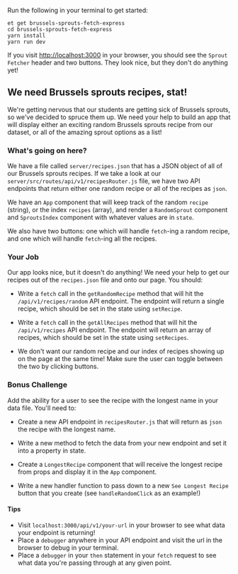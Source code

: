 Run the following in your terminal to get started:

```no-highlight
et get brussels-sprouts-fetch-express
cd brussels-sprouts-fetch-express
yarn install
yarn run dev
```

If you visit <http://localhost:3000> in your browser, you should see the `Sprout Fetcher` header and two buttons. They look nice, but they don't do anything yet!

## We need Brussels sprouts recipes, stat!

We're getting nervous that our students are getting sick of Brussels sprouts, so we've decided to spruce them up. We need your help to build an app that will display either an exciting random Brussels sprouts recipe from our dataset, or all of the amazing sprout options as a list!

### What's going on here?
We have a file called `server/recipes.json` that has a JSON object of all of our Brussels sprouts recipes. If we take a look at our `server/src/routes/api/v1/recipesRouter.js` file, we have two API endpoints that return either one random recipe or all of the recipes as `json`.

We have an `App` component that will keep track of the random `recipe` (string), or the index `recipes` (array), and render a `RandomSprout` component and `SproutsIndex` component with whatever values are in `state`.

We also have two buttons: one which will handle `fetch`-ing a random recipe, and one which will handle `fetch`-ing all the recipes.

### Your Job
Our app looks nice, but it doesn't do anything! We need your help to get our recipes out of the `recipes.json` file and onto our page. You should:

* Write a `fetch` call in the `getRandomRecipe` method that will hit the `/api/v1/recipes/random` API endpoint. The endpoint will return a single recipe, which should be set in the state using `setRecipe`.

* Write a `fetch` call in the `getAllRecipes` method that will hit the `/api/v1/recipes` API endpoint. The endpoint will return an array of recipes, which should be set in the state using `setRecipes`.

* We don't want our random recipe and our index of recipes showing up on the page at the same time! Make sure the user can toggle between the two by clicking buttons.

### Bonus Challenge
Add the ability for a user to see the recipe with the longest name in your data file. You'll need to:

* Create a new API endpoint in `recipesRouter.js` that will return as `json` the recipe with the longest name.

* Write a new method to fetch the data from your new endpoint and set it into a property in state.

* Create a `LongestRecipe` component that will receive the longest recipe from props and display it in the `App` component.

* Write a new handler function to pass down to a new `See Longest Recipe` button that you create (see `handleRandomClick` as an example!)

#### Tips
* Visit `localhost:3000/api/v1/your-url` in your browser to see what data your endpoint is returning!
* Place a `debugger` anywhere in your API endpoint and visit the url in the browser to debug in your terminal.
* Place a `debugger` in your `then` statement in your `fetch` request to see what data you're passing through at any given point.
